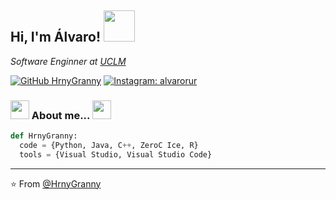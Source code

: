 <h2> Hi, I'm Álvaro! <img src="https://media.giphy.com/media/tHA7VA9OHMDGaoUZpr/giphy.gif" width="50"></h2>
<p><em>Software Enginner at <a href="https://www.uclm.es/">UCLM</a></em></p>

[![GitHub HrnyGranny](https://img.shields.io/github/followers/HrnyGranny?label=GitHub&style=for-the-badge&logo=github)](https://github.com/HrnyGranny)
[![Instagram: alvarorur](https://img.shields.io/badge/Instagram-E4405F?style=for-the-badge&logo=instagram&logoColor=white)](https://www.instagram.com/alvarorur)

### <img src="https://media.giphy.com/media/gfI2SFqrtxwf2Aw9x5/giphy.gif" width="30"> About me... <img src="https://media.giphy.com/media/gfI2SFqrtxwf2Aw9x5/giphy.gif" width="30">

```python
def HrnyGranny:
  code = {Python, Java, C++, ZeroC Ice, R}
  tools = {Visual Studio, Visual Studio Code}
```
---

⭐️ From [@HrnyGranny](https://github.com/HrnyGranny)
